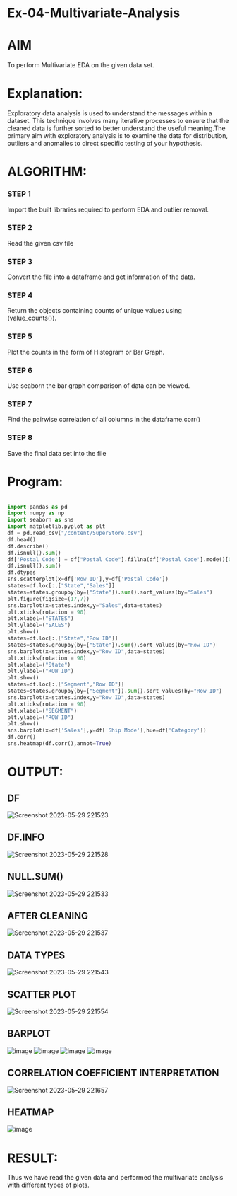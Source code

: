 # Ex-04-Multivariate-Analysis

# AIM

To perform Multivariate EDA on the given data set.

# Explanation:

Exploratory data analysis is used to understand the messages within a dataset. This technique involves many iterative processes to ensure that the cleaned data is further sorted to better understand the useful meaning.The primary aim with exploratory analysis is to examine the data for distribution, outliers and anomalies to direct specific testing of your hypothesis.

# ALGORITHM:

### STEP 1

Import the built libraries required to perform EDA and outlier removal.

### STEP 2

Read the given csv file

### STEP 3

Convert the file into a dataframe and get information of the data.

### STEP 4

Return the objects containing counts of unique values using (value_counts()).

### STEP 5

Plot the counts in the form of Histogram or Bar Graph.

### STEP 6

Use seaborn the bar graph comparison of data can be viewed.

### STEP 7

Find the pairwise correlation of all columns in the dataframe.corr()

### STEP 8

Save the final data set into the file

# Program:

```py

import pandas as pd
import numpy as np
import seaborn as sns
import matplotlib.pyplot as plt
df = pd.read_csv("/content/SuperStore.csv")
df.head()
df.describe()
df.isnull().sum()
df['Postal Code'] = df["Postal Code"].fillna(df['Postal Code'].mode()[0])
df.isnull().sum()
df.dtypes
sns.scatterplot(x=df['Row ID'],y=df['Postal Code'])
states=df.loc[:,["State","Sales"]]
states=states.groupby(by=["State"]).sum().sort_values(by="Sales")
plt.figure(figsize=(17,7))
sns.barplot(x=states.index,y="Sales",data=states)
plt.xticks(rotation = 90)
plt.xlabel=("STATES")
plt.ylabel=("SALES")
plt.show()
states=df.loc[:,["State","Row ID"]]
states=states.groupby(by=["State"]).sum().sort_values(by="Row ID")
sns.barplot(x=states.index,y="Row ID",data=states)
plt.xticks(rotation = 90)
plt.xlabel=("State")
plt.ylabel=("ROW ID")
plt.show()
states=df.loc[:,["Segment","Row ID"]]
states=states.groupby(by=["Segment"]).sum().sort_values(by="Row ID")
sns.barplot(x=states.index,y="Row ID",data=states)
plt.xticks(rotation = 90)
plt.xlabel=("SEGMENT")
plt.ylabel=("ROW ID")
plt.show()
sns.barplot(x=df['Sales'],y=df['Ship Mode'],hue=df['Category'])
df.corr()
sns.heatmap(df.corr(),annot=True)
```

# OUTPUT:

## DF
![Screenshot 2023-05-29 221523](https://github.com/Nagul71/Ex-04-Multivariate-Analysis/assets/118661118/575a5384-b077-44df-b0fa-94f65cfa6048)



## DF.INFO

![Screenshot 2023-05-29 221528](https://github.com/Nagul71/Ex-04-Multivariate-Analysis/assets/118661118/1ef80e34-6135-4b1c-9861-325ca68ba4b6)


## NULL.SUM()

![Screenshot 2023-05-29 221533](https://github.com/Nagul71/Ex-04-Multivariate-Analysis/assets/118661118/2cc6ca6b-5845-4642-a7d7-5f447d2ee459)


## AFTER CLEANING

![Screenshot 2023-05-29 221537](https://github.com/Nagul71/Ex-04-Multivariate-Analysis/assets/118661118/b232c05d-f749-4cd6-bf1b-cda721215b5d)


## DATA TYPES

![Screenshot 2023-05-29 221543](https://github.com/Nagul71/Ex-04-Multivariate-Analysis/assets/118661118/76135a34-d20e-4fdd-a4fd-20148884cd3c)


## SCATTER PLOT

![Screenshot 2023-05-29 221554](https://github.com/Nagul71/Ex-04-Multivariate-Analysis/assets/118661118/7937009f-1074-4acf-91ec-bc3de72a7f48)


## BARPLOT
![image](https://github.com/Mounesh07/ODD2023-Datascience-Ex-04/assets/118343401/4d6bead2-4b2a-466a-b7d5-ea9a217ad035)
![image](https://github.com/Mounesh07/ODD2023-Datascience-Ex-04/assets/118343401/63c9efd3-3ce1-4092-b925-2b02901d36af)
![image](https://github.com/Mounesh07/ODD2023-Datascience-Ex-04/assets/118343401/4ea66554-4643-4cfd-9dc8-1185236e7b3d)
![image](https://github.com/Mounesh07/ODD2023-Datascience-Ex-04/assets/118343401/877ae9a3-33f3-4c93-8ccd-cbaaa3cf845a)


## CORRELATION COEFFICIENT INTERPRETATION

![Screenshot 2023-05-29 221657](https://github.com/Nagul71/Ex-04-Multivariate-Analysis/assets/118661118/5c0a6765-8c65-4d9f-acd5-fa88d9e00bc4)


## HEATMAP

![image](https://github.com/Mounesh07/ODD2023-Datascience-Ex-04/assets/118343401/c5025dda-505a-4de1-aebc-bb30d0169420)


# RESULT:

Thus we have read the given data and performed the multivariate analysis with different types of plots.
